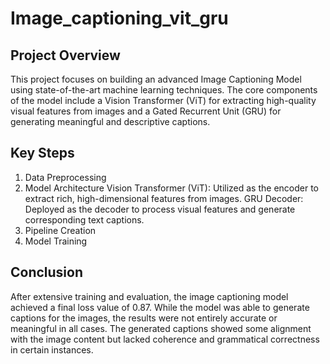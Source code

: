 # Image_captioning_vit_gru

## Project Overview
This project focuses on building an advanced Image Captioning Model using state-of-the-art machine learning techniques. The core components of the model include a Vision Transformer (ViT) for extracting high-quality visual features from images and a Gated Recurrent Unit (GRU) for generating meaningful and descriptive captions.

## Key Steps
1. Data Preprocessing
2. Model Architecture
   Vision Transformer (ViT): Utilized as the encoder to extract rich, high-dimensional features from images.
   GRU Decoder: Deployed as the decoder to process visual features and generate corresponding text captions.
3. Pipeline Creation
4. Model Training

## Conclusion
After extensive training and evaluation, the image captioning model achieved a final loss value of 0.87. While the model was able to generate captions for the images, the results were not entirely accurate or meaningful in all cases. The generated captions showed some alignment with the image content but lacked coherence and grammatical correctness in certain instances.

